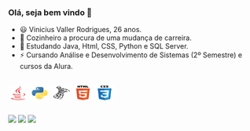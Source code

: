 ### Olá, seja bem vindo 👋

- 😃 Vinicius Valler Rodrigues, 26 anos.
- 🔭 Cozinheiro a procura de uma mudança de carreira.
- 🌱 Estudando Java, Html, CSS, Python e SQL Server.
- ⚡ Cursando Análise e Desenvolvimento de Sistemas (2º Semestre) e cursos da Alura.

<div style="display: inline_block"><br>
  <img align="center" alt="Vini-Csharp" height="30" width="40" src="https://raw.githubusercontent.com/devicons/devicon/master/icons/java/java-plain.svg">
  <img align="center" alt="Vini-Python" height="30" width="40" src="https://raw.githubusercontent.com/devicons/devicon/master/icons/python/python-original.svg">
  <img align="center" alt="Vini-SQLServer" height="30" width="40" src="https://raw.githubusercontent.com/devicons/devicon/master/icons/microsoftsqlserver/microsoftsqlserver-plain.svg">
  <img align="center" alt="Vini-SQLServer" height="30" width="40" src="https://github.com/devicons/devicon/blob/master/icons/html5/html5-original-wordmark.svg">
  <img align="center" alt="Vini-SQLServer" height="30" width="40" src="https://raw.githubusercontent.com/devicons/devicon/master/icons/css3/css3-original-wordmark.svg">
</div>

##

<div> 
  <a href="https://www.instagram.com/viniciusvaller/" target="_blank"><img src="https://img.shields.io/badge/-Instagram-%23E4405F?style=for-the-badge&logo=instagram&logoColor=white" target="_blank"></a>
  <a href = "mailto:viniciusvaller@gmail.com"><img src="https://img.shields.io/badge/-Gmail-%23333?style=for-the-badge&logo=gmail&logoColor=white" target="_blank"></a>
  <a href="https://www.linkedin.com/in/vinicius-v-rodrigues-400b4b19b" target="_blank"><img src="https://img.shields.io/badge/-LinkedIn-%230077B5?style=for-the-badge&logo=linkedin&logoColor=white" target="_blank"></a> 
 
</div>
